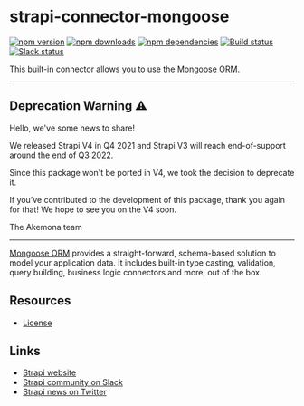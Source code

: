 # strapi-connector-mongoose

[![npm version](https://img.shields.io/npm/v/strapi-connector-mongoose.svg)](https://www.npmjs.org/package/strapi-connector-mongoose)
[![npm downloads](https://img.shields.io/npm/dm/strapi-connector-mongoose.svg)](https://www.npmjs.org/package/strapi-connector-mongoose)
[![npm dependencies](https://david-dm.org/strapi/strapi-connector-mongoose.svg)](https://david-dm.org/strapi/strapi-connector-mongoose)
[![Build status](https://travis-ci.org/strapi/strapi-connector-mongoose.svg?branch=master)](https://travis-ci.org/strapi/strapi-connector-mongoose)
[![Slack status](https://slack.strapi.io/badge.svg)](https://slack.strapi.io)

This built-in connector allows you to use the [Mongoose ORM](http://mongoosejs.com/).

---

## Deprecation Warning :warning:

Hello, we've some news to share!

We released Strapi V4 in Q4 2021 and Strapi V3 will reach end-of-support around the end of Q3 2022.

Since this package won't be ported in V4, we took the decision to deprecate it.

If you’ve contributed to the development of this package, thank you again for that! We hope to see you on the V4 soon.

The Akemona team

---

[Mongoose ORM](http://mongoosejs.com/) provides a straight-forward, schema-based solution to model your application data. It includes built-in type casting, validation, query building, business logic connectors and more, out of the box.

## Resources

- [License](LICENSE)

## Links

- [Strapi website](https://strapi.akemona.com/)
- [Strapi community on Slack](https://slack.strapi.io)
- [Strapi news on Twitter](https://twitter.com/strapijs)
